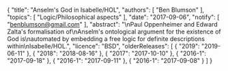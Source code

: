 {
    "title": "Anselm's God in Isabelle/HOL",
    "authors": [
        "Ben Blumson"
    ],
    "topics": [
        "Logic/Philosophical aspects"
    ],
    "date": "2017-09-06",
    "notify": [
        "benblumson@gmail.com"
    ],
    "abstract": "\nPaul Oppenheimer and Edward Zalta's formalisation of\nAnselm's ontological argument for the existence of God is\nautomated by embedding a free logic for definite descriptions within\nIsabelle/HOL.",
    "licence": "BSD",
    "olderReleases": [
        {
            "2019": "2019-06-11"
        },
        {
            "2018": "2018-08-16"
        },
        {
            "2017": "2017-10-10"
        },
        {
            "2016-1": "2017-09-18"
        },
        {
            "2016-1": "2017-09-11"
        },
        {
            "2016-1": "2017-09-08"
        }
    ]
}